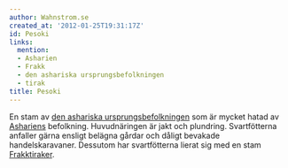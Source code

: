 ```yaml
---
author: Wahnstrom.se
created_at: '2012-01-25T19:31:17Z'
id: Pesoki
links:
  mention:
  - Asharien
  - Frakk
  - den ashariska ursprungsbefolkningen
  - tirak
title: Pesoki
---
```


En stam av [den ashariska ursprungsbefolkningen] som är mycket hatad av [Ashariens] befolkning.
Huvudnäringen är jakt och plundring. Svartfötterna anfaller gärna ensligt belägna gårdar och dåligt
bevakade handelskaravaner. Dessutom har svartfötterna lierat sig med en stam [Frakk][][tiraker].

  [den ashariska ursprungsbefolkningen]: den_ashariska_ursprungsbefolkningen
  [Ashariens]: Asharien
  [Frakk]: Frakk
  [tiraker]: tirak